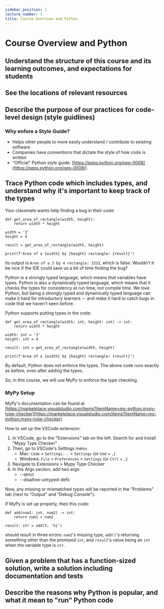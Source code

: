 ```yaml
---
sidebar_position: 1
lecture_number: 1
title: Course Overview and Python
---
```


# Course Overview and Python

## Understand the structure of this course and its learning outcomes, and expectations for students

## See the locations of relevant resources

## Describe the purpose of our practices for code-level design (style guidlines)

### Why enfore a Style Guide?
- Helps other people to more easily understand / contribute to existing software
- Companies have conventions that dictate the style of how code is written ​
- "Official" Python style guide: [https://peps.python.org/pep-0008](https://peps.python.org/pep-0008/)

## Trace Python code which includes types, and understand why it's important to keep track of the types

Your classmate wants help finding a bug in their code:

```
def get_area_of_rectangle(width, height):
    return width * height

width = '3'
height = 4

result = get_area_of_rectangle(width, height)

print(f'Area of a {width} by {height} rectangle: {result}')
```

Its output is `Area of a 3 by 4 rectangle: 3333`, which is false.
Wouldn't it be nice if the IDE could save us a bit of time finding the bug?

Python is a strongly typed language, which means that variables have types.
Python is also a dynamically typed language, which means that it checks the types for consistency at run time, not compile time.
We love Python, but being a strongly typed and dynamically typed language can make it hard for introductory learners -- and make it hard to catch bugs in code that we haven't seen before.

Python supports putting types in the code:

```
def get_area_of_rectangle(width: int, height: int) -> int:
    return width * height

width: int = '3'
height: int = 4

result: int = get_area_of_rectangle(width, height)

print(f'Area of a {width} by {height} rectangle: {result}')
```

By default, Python does not enforce the types. The above code runs exactly as before, even after adding the types.

So, in this course, we will use MyPy to enforce the type checking.

### MyPy Setup

MyPy's documentation can be found at [https://marketplace.visualstudio.com/items?itemName=ms-python.mypy-type-checker](https://marketplace.visualstudio.com/items?itemName=ms-python.mypy-type-checker)

How to set up the VSCode extension:

1. In VSCode, go to the "Extensions" tab on the left. Search for and install "Mypy Type Checker"
2. Then, go to VSCode's Settings menu
   - Mac: `Code` > `Settings...` > `Settings`  (or `Cmd` + `,`)
   - Windows: `File` > `Preferences` > `Settings`  (or `Ctrl` + `,`)
4. Navigate to Extensions > Mypy Type Checker
5. In the Args section, add two args:
   - --strict
   - --disallow-untyped-defs

Now, any missing or mismatched types will be reported in the "Problems" tab (next to "Output" and "Debug Console").

If MyPy is set up properly, then this code:

```
def add(num1: int, num2) -> int:
    return num1 + num2

result: str = add(3, 'hi')
```

should result in three errors: `num2`'s missing type, `add()`'s returning something other than the promised `int`, and `result`'s value being an `int` when the variable type is `str`.

## Given a problem that has a function-sized solution, write a solution including documentation and tests

## Describe the reasons why Python is popular, and what it mean to "run" Python code
